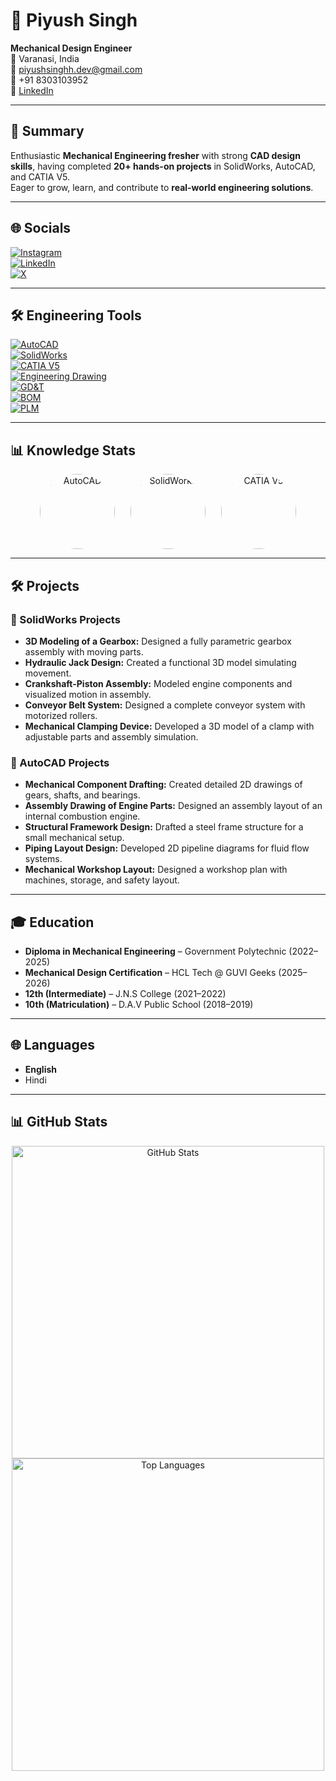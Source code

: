 # 💫 Piyush Singh  
**Mechanical Design Engineer**  
📍 Varanasi, India  
📧 [piyushsinghh.dev@gmail.com](mailto:piyushsinghh.dev@gmail.com)  
📱 +91 8303103952  
🔗 [LinkedIn](https://linkedin.com/in/piyusdesigns)  

---

## 📝 Summary  
Enthusiastic **Mechanical Engineering fresher** with strong **CAD design skills**, having completed **20+ hands-on projects** in SolidWorks, AutoCAD, and CATIA V5.  
Eager to grow, learn, and contribute to **real-world engineering solutions**.

---

## 🌐 Socials

[![Instagram](https://img.shields.io/badge/Instagram-%23E4405F.svg?logo=instagram&logoColor=white&style=for-the-badge)](https://instagram.com/piyush_singgh)  
[![LinkedIn](https://img.shields.io/badge/LinkedIn-%230077B5.svg?logo=linkedin&logoColor=white&style=for-the-badge)](https://linkedin.com/in/piyusdesigns)  
[![X](https://img.shields.io/badge/X-black.svg?logo=x&logoColor=white&style=for-the-badge)](https://x.com/Piyushdesignss)  

---

## 🛠️ Engineering Tools

[![AutoCAD](https://img.shields.io/badge/AutoCAD-%23E34F26.svg?style=for-the-badge&logo=autodesk&logoColor=white)](#)  
[![SolidWorks](https://img.shields.io/badge/SolidWorks-%23F05138.svg?style=for-the-badge&logo=dassaultsystemes&logoColor=white)](#)  
[![CATIA V5](https://img.shields.io/badge/CATIA%20V5-%230072C6.svg?style=for-the-badge&logo=dassaultsystemes&logoColor=white)](#)  
[![Engineering Drawing](https://img.shields.io/badge/Engineering%20Drawing-%23000000.svg?style=for-the-badge&logo=blueprint&logoColor=white)](#)  
[![GD&T](https://img.shields.io/badge/GD%26T-%230078D6.svg?style=for-the-badge&logo=autodesk&logoColor=white)](#)  
[![BOM](https://img.shields.io/badge/BOM-%23FF6600.svg?style=for-the-badge&logo=databricks&logoColor=white)](#)  
[![PLM](https://img.shields.io/badge/PLM-%233F51B5.svg?style=for-the-badge&logo=siemens&logoColor=white)](#)  

---

## 📊 Knowledge Stats

<div align="center" style="display: flex; gap: 25px; flex-wrap: wrap; justify-content: center;">
  <img src="https://img.shields.io/badge/AutoCAD-90%25-green?style=for-the-badge&logo=autodesk&logoColor=white&labelColor=000000" alt="AutoCAD" width="120" height="120" style="border-radius:50%">
  <img src="https://img.shields.io/badge/SolidWorks-85%25-blue?style=for-the-badge&logo=dassaultsystemes&logoColor=white&labelColor=000000" alt="SolidWorks" width="120" height="120" style="border-radius:50%">
  <img src="https://img.shields.io/badge/CATIA%20V5-80%25-orange?style=for-the-badge&logo=dassaultsystemes&logoColor=white&labelColor=000000" alt="CATIA V5" width="120" height="120" style="border-radius:50%">
</div>

---

## 🛠️ Projects

### 🔹 SolidWorks Projects
- **3D Modeling of a Gearbox:** Designed a fully parametric gearbox assembly with moving parts.
- **Hydraulic Jack Design:** Created a functional 3D model simulating movement.
- **Crankshaft-Piston Assembly:** Modeled engine components and visualized motion in assembly.
- **Conveyor Belt System:** Designed a complete conveyor system with motorized rollers.
- **Mechanical Clamping Device:** Developed a 3D model of a clamp with adjustable parts and assembly simulation.

### 🔹 AutoCAD Projects
- **Mechanical Component Drafting:** Created detailed 2D drawings of gears, shafts, and bearings.
- **Assembly Drawing of Engine Parts:** Designed an assembly layout of an internal combustion engine.
- **Structural Framework Design:** Drafted a steel frame structure for a small mechanical setup.
- **Piping Layout Design:** Developed 2D pipeline diagrams for fluid flow systems.
- **Mechanical Workshop Layout:** Designed a workshop plan with machines, storage, and safety layout.

---

## 🎓 Education
- **Diploma in Mechanical Engineering** – Government Polytechnic (2022–2025)  
- **Mechanical Design Certification** – HCL Tech @ GUVI Geeks (2025–2026)  
- **12th (Intermediate)** – J.N.S College (2021–2022)  
- **10th (Matriculation)** – D.A.V Public School (2018–2019)  

---

## 🌐 Languages
- **English**  
- Hindi  

---

## 📊 GitHub Stats  

<div align="center">  
  <img src="https://github-readme-stats.vercel.app/api?username=PiyushDesignss&show_icons=true&count_private=true&hide_border=false&theme=radical&title_color=00ffcc&icon_color=ffcc00&hide_rank=false" alt="GitHub Stats" width="500" />  
  <br/>  
  <img src="https://github-readme-stats.vercel.app/api/top-langs/?username=PiyushDesignss&layout=compact&theme=radical&hide_border=false&langs_count=8&hide=HTML,TeX" alt="Top Languages" width="500" />  
</div>
